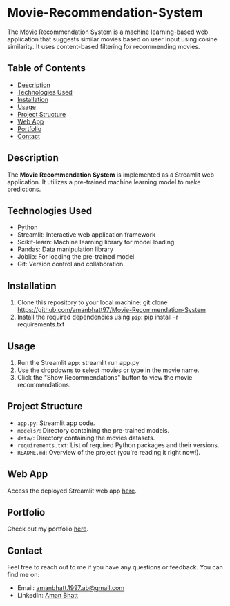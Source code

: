 # Movie-Recommendation-System
The Movie Recommendation System is a machine learning-based web application that suggests similar movies based on user input using cosine similarity. It uses content-based filtering for recommending movies.

## Table of Contents

- [Description](#description)
- [Technologies Used](#technologies-used)
- [Installation](#installation)
- [Usage](#usage)
- [Project Structure](#project-structure)
- [Web App](#web_app)
- [Portfolio](#portfolio)
- [Contact](#contact)

## Description

The **Movie Recommendation System** is implemented as a Streamlit web application. It utilizes a pre-trained machine learning model to make predictions.

## Technologies Used

- Python
- Streamlit: Interactive web application framework
- Scikit-learn: Machine learning library for model loading
- Pandas: Data manipulation library
- Joblib: For loading the pre-trained model
- Git: Version control and collaboration

## Installation

1. Clone this repository to your local machine: git clone https://github.com/amanbhatt97/Movie-Recommendation-System
2. Install the required dependencies using `pip`: pip install -r requirements.txt

 ## Usage

1. Run the Streamlit app: streamlit run app.py
2. Use the dropdowns to select movies or type in the movie name.
3. Click the "Show Recommendations" button to view the movie recommendations.

## Project Structure

- `app.py`: Streamlit app code.
- `models/`: Directory containing the pre-trained models.
- `data/`: Directory containing the movies datasets.
- `requirements.txt`: List of required Python packages and their versions.
- `README.md`: Overview of the project (you're reading it right now!).

## Web App

Access the deployed Streamlit web app [here](https://recommend-movies-app.streamlit.app/).

## Portfolio

Check out my portfolio [here](https://amanbhatt97.github.io/portfolio/).

## Contact

Feel free to reach out to me if you have any questions or feedback. You can find me on:

- Email: amanbhatt.1997.ab@gmail.com
- LinkedIn: [Aman Bhatt](https://www.linkedin.com/in/amanbhatt1997/)
